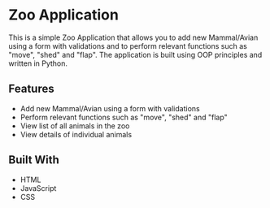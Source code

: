 # Zoo Application
This is a simple Zoo Application that allows you to add new Mammal/Avian using a form with validations and to perform relevant functions such as "move", "shed" and "flap". The application is built using OOP principles and written in Python.

## Features
* Add new Mammal/Avian using a form with validations
* Perform relevant functions such as "move", "shed" and "flap"
* View list of all animals in the zoo
* View details of individual animals

## Built With
- HTML
- JavaScript
- CSS
